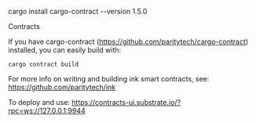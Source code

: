 cargo install cargo-contract --version 1.5.0

Contracts

If you have cargo-contract (https://github.com/paritytech/cargo-contract) installed, you can easily build with:

`cargo contract build`

For more info on writing and building ink smart contracts, see: https://github.com/paritytech/ink

To deploy and use: https://contracts-ui.substrate.io/?rpc=ws://127.0.0.1:9944

